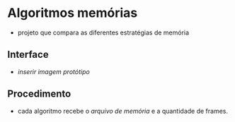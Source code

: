 # Algoritmos memórias

- projeto que compara as diferentes estratégias de memória

## Interface

- *inserir imagem protótipo*

## Procedimento

- cada algoritmo recebe o *arquivo de memória* e a quantidade de frames. 
